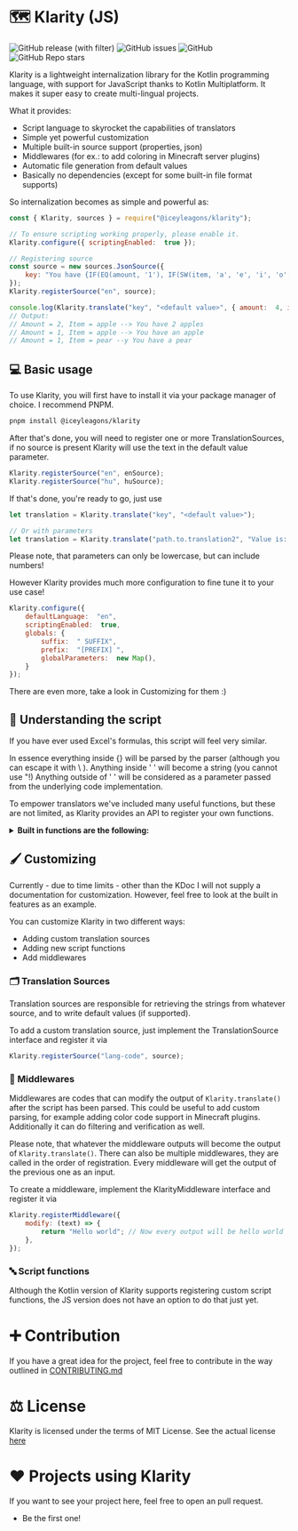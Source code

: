# 🗺️ Klarity (JS)
![GitHub release (with filter)](https://img.shields.io/github/v/release/IceyLeagons/Klarity?style=flat-square)
![GitHub issues](https://img.shields.io/github/issues-raw/IceyLeagons/Klarity?style=flat-square)
![GitHub](https://img.shields.io/github/license/IceyLeagons/Klarity?style=flat-square)
![GitHub Repo stars](https://img.shields.io/github/stars/IceyLeagons/Klarity?style=flat-square)

Klarity is a lightweight internalization library for the Kotlin programming language, with support for JavaScript thanks to Kotlin Multiplatform.
It makes it super easy to create multi-lingual projects.

What it provides:
 - Script language to skyrocket the capabilities of translators
 - Simple yet powerful customization
 - Multiple built-in source support (properties, json)
 - Middlewares (for ex.: to add coloring in Minecraft server plugins)
 - Automatic file generation from default values
 - Basically no dependencies (except for some built-in file format supports)

So internalization becomes as simple and powerful as: 
```js
const { Klarity, sources } = require("@iceyleagons/klarity");

// To ensure scripting working properly, please enable it.
Klarity.configure({ scriptingEnabled:  true });

// Registering source
const source = new sources.JsonSource({
	key: "You have {IF(EQ(amount, '1'), IF(SW(item, 'a', 'e', 'i', 'o', 'u'), 'an', 'a'), amount)} {item}{IF(GT(amount, '1'), 's', '')}"
});
Klarity.registerSource("en", source);

console.log(Klarity.translate("key", "<default value>", { amount:  4, item:  "apple" }));
// Output:
// Amount = 2, Item = apple --> You have 2 apples
// Amount = 1, Item = apple --> You have an apple
// Amount = 1, Item = pear --y You have a pear
```

## 💻 Basic usage

To use Klarity, you will first have to install it via your package manager of choice. I recommend PNPM.
```bash
pnpm install @iceyleagons/klarity
```

After that's done, you will need to register one or more TranslationSources, if no source is present Klarity will use the text in the default value parameter.

```js
Klarity.registerSource("en", enSource);
Klarity.registerSource("hu", huSource);
```

If that's done, you're ready to go, just use
```js
let translation = Klarity.translate("key", "<default value>");

// Or with parameters
let translation = Klarity.translate("path.to.translation2", "Value is: {param}", { param:  "it works" })
```
Please note, that parameters can only be lowercase, but can include numbers!


However Klarity provides much more configuration to fine tune it to your use case!

```js
Klarity.configure({
	defaultLanguage:  "en",
	scriptingEnabled:  true,
	globals: {
		suffix:  " SUFFIX",
		prefix:  "[PREFIX] ",
		globalParameters:  new Map(),
	}
});
```

There are even more, take a look in Customizing for them :)

## 📜 Understanding the script
If you have ever used Excel's formulas, this script will feel very similar.

In essence everything inside {} will be parsed by the parser (although you can escape it with \ ).
Anything inside ' ' will become a string (you cannot use "!)
Anything outside of ' ' will be considered as a parameter passed from the underlying code implementation.

To empower translators we've included many useful functions, but these are not limited, as Klarity
provides an API to register your own functions.

<details>
    <summary><strong>Built in functions are the following:</strong></summary>

| Functions                     | Type       | Return              | Description                                                                                                                                              |
|-------------------------------|------------|---------------------|----------------------------------------------------------------------------------------------------------------------------------------------------------|
| **FALSE**()                   | Constants  | Bool                | Boolean false                                                                                                                                            |
| **TRUE**()                    | Constants  | Bool                | Boolean true                                                                                                                                             |
| **AND**(bool...)              | Logic      | Bool                | If all of the values inside the AND function are true, the function will return true.                                                                    |
| **IF**(condition, pass, else) | Logic      | String or Int       | If statement, the first argument is the condition, second will get executed if the condition returns true, otherwise the 3rd argument will get executed. |
| **NOT**(bool)                 | Logic      | Bool                | Inverts the boolean value inside the function.                                                                                                           |
| **OR**(bool...)               | Logic      | Bool                | If any of the values are true, the function will return true, false otherwise.                                                                           |
| **GTEQ**(int, int)            | Check      | Bool                | Checks whether the first argument is greater than, or equal to the second one. Returns true/false accordingly.                                           |
| **GT**(int, int)              | Check      | Bool                | Checks whether the first argument is greater than the second one. Returns true/false accordingly.                                                        |
| **LTEQ**(int, int)            | Check      | Bool                | Checks whether the first argument is less than, or equal to the second one. Returns true/false accordingly.                                              |
| **LT**(int, int)              | Check      | Bool                | Checks whether the first argument is less than the second one. Returns true/false accordingly.                                                           |
| **EW**(string, string...)     | Check      | Bool                | Checks whether the first argument ends with any of the following arguments. Returns true/false accordingly.                                              |
| **SW**(string, string...)     | Check      | Bool                | Checks whether the first argument starts with any of the following arguments. Returns true/false accordingly.                                            |
| **EQ**(any, any)              | Check      | Bool                | Checks whether the two parameters equal. Returns true if they are equal, false otherwise.                                                                |
| **NE**(any, any)              | Check      | Bool                | Checks whether the two parameters are not equal. Returns true if they are not equal, false otherwise.                                                    |
| **ISEMPTY**(string)           | Check      | Bool                | Returns true if the given string argument is empty (contains no characters)                                                                              |
| **MATCH**(string, string)     | Check      | Bool                | Checks whether the second argument matches the regular expression provided in the first argument. Returns true if they match                             |
| **ADD**(int, int)             | Arithmetic | Int                 | Adds the two integers together.                                                                                                                          |
| **SUB**(int, int)             | Arithmetic | Int                 | Subtracts the second integer from the first one.                                                                                                         |
| **MUL**(int, int)             | Arithmetic | Int                 | Multiplies the two integers.                                                                                                                             |
| **DIV**(int, int)             | Arithmetic | Int                 | Divides the first integer with the second one.                                                                                                           |
| **MOD**(int, int)             | Arithmetic | Int                 | Modulus operation. Calculates the remainder of truncating division of the first integer by the second one                                                |
| **CONCAT**(any...)            | Utility    | String              | Concatenates the arguments together.                                                                                                                     |
| **JOIN**(string, any...)      | Utility    | String              | Creates a string from all the elements separated using separator (first argument).                                                                       |
| **RANDOM**(any...)            | Utility    | String, Int or Bool | Picks a random argument and returns it.                                                                                                                  |

</details>


## 🖌️ Customizing
Currently - due to time limits - other than the KDoc I will not supply a documentation for customization.
However, feel free to look at the built in features as an example.

You can customize Klarity in two different ways:
 - Adding custom translation sources
 - Adding new script functions
 - Add middlewares

### 🗂️ Translation Sources

Translation sources are responsible for retrieving the strings from whatever source, and to write default values (if supported).

To add a custom translation source, just implement the TranslationSource interface and register it via
```js
Klarity.registerSource("lang-code", source);
```

### 📡 Middlewares
Middlewares are codes that can modify the output of `Klarity.translate()` after the script has been parsed.
This could be useful to add custom parsing, for example adding color code support in Minecraft plugins. Additionally it can do filtering and verification as well. 

Please note, that whatever the middleware outputs will become the output of `Klarity.translate()`. There can also be multiple middlewares, they are
called in the order of registration. Every middleware will get the output of the previous one as an input.

To create a middleware, implement the KlarityMiddleware interface and register it via
```js
Klarity.registerMiddleware({
    modify: (text) => {
	    return "Hello world"; // Now every output will be hello world
    },
});
```

### 🔤 Script functions

Although the Kotlin version of Klarity supports registering custom script functions, the JS version does not have an option to do that just yet.

# ➕ Contribution
If you have a great idea for the project, feel free to contribute in the way outlined in [CONTRIBUTING.md](https://github.com/IceyLeagons/Klarity/blob/master/CONTRIBUTING.md)

# ⚖️ License
Klarity is licensed under the terms of MIT License.
See the actual license [here](https://github.com/IceyLeagons/Klarity/blob/master/LICENSE)

# ❤️ Projects using Klarity
If you want to see your project here, feel free to open an pull request.

- Be the first one!
